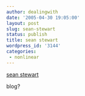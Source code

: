 ```yaml
---
author: dealingwith
date: '2005-04-30 19:05:00'
layout: post
slug: sean-stewart
status: publish
title: sean stewart
wordpress_id: '3144'
categories:
 - nonlinear
---
```


[sean stewart][1]


blog?


   [1]: http://www.seanstewart.org/

   


